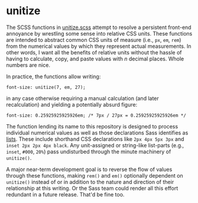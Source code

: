 unitize
=======

The SCSS functions in [unitize.scss](https://github.com/justinskolnick/unitize/blob/master/unitize.scss) attempt to resolve a persistent front-end annoyance by wrestling some sense into relative CSS units. These functions are intended to abstract common CSS units of measure (i.e., `px`, `em`, `rem`) from the numerical values by which they represent actual measurements. In other words, I want all the benefits of relative units without the hassle of having to calculate, copy, and paste values with *n* decimal places. Whole numbers are nice.

In practice, the functions allow writing:

```
font-size: unitize(7, em, 27);
```

in any case otherwise requiring a manual calculation (and later recalculation) and yielding a potentially absurd figure:

```
font-size: 0.25925925925926em; /* 7px / 27px = 0.25925925925926em */
```

The function lending its name to this repository is designed to process individual numerical values as well as those declarations Sass identifies as [lists](http://sass-lang.com/docs/yardoc/file.SASS_REFERENCE.html#lists). These include shorthand CSS declarations like `2px 4px 5px 3px` and `inset 2px 2px 4px black`. Any unit-assigned or string-like list-parts (e.g., `inset`, `#000`, `20%`) pass undisturbed through the minute machinery of `unitize()`.

A major near-term development goal is to reverse the flow of values through these functions, making `rem()` and `em()` optionally dependent on `unitize()` instead of or in addition to the nature and direction of their relationship at this writing. Or the Sass team could render all this effort redundant in a future release. That'd be fine too.